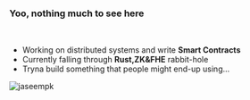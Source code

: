   ### Yoo, nothing much to see here
<br/>

- Working on distributed systems and write **Smart Contracts**
- Currently falling through **Rust,ZK&FHE** rabbit-hole
- Tryna build something that people might end-up using...



 <p><img align="center" src="https://github-readme-stats.vercel.app/api/top-langs?username=jaseempk&show_icons=true&locale=en&layout=compact" alt="jaseempk" /></p>
